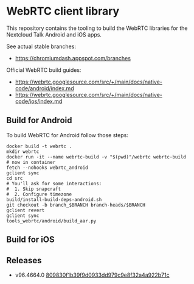 # WebRTC client library

This repository contains the tooling to build the WebRTC libraries for the Nextcloud Talk Android and iOS apps.

See actual stable branches:
- https://chromiumdash.appspot.com/branches

Official WebRTC build guides:
- https://webrtc.googlesource.com/src/+/main/docs/native-code/android/index.md
- https://webrtc.googlesource.com/src/+/main/docs/native-code/ios/index.md

## Build for Android 

To build WebRTC for Android follow those steps:

```
docker build -t webrtc .
mkdir webrtc
docker run -it --name webrtc-build -v "$(pwd)"/webrtc webrtc-build
# now in container
fetch --nohooks webrtc_android
gclient sync
cd src
# You'll ask for some interactions:
#  1. Skip snapcraft
#  2. Configure timezone
build/install-build-deps-android.sh
git checkout -b branch_$BRANCH branch-heads/$BRANCH
gclient revert
gclient sync
tools_webrtc/android/build_aar.py
```

## Build for iOS


## Releases

- v96.4664.0 [809830f1b39f9d0933dd979c9e8f32a4a922b71c](https://chromium.googlesource.com/external/webrtc/+/809830f1b39f9d0933dd979c9e8f32a4a922b71c)
